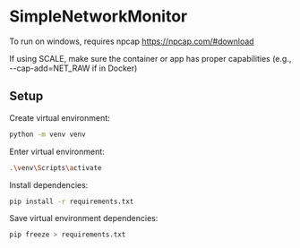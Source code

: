 # SimpleNetworkMonitor

To run on windows, requires npcap https://npcap.com/#download

If using SCALE, make sure the container or app has proper capabilities (e.g., --cap-add=NET_RAW if in Docker)

## Setup

Create virtual environment:

```bash
python -m venv venv
```

Enter virtual environment:

```bash
.\venv\Scripts\activate
```

Install dependencies:

```bash
pip install -r requirements.txt
```

Save virtual environment dependencies:

```bash
pip freeze > requirements.txt
```
